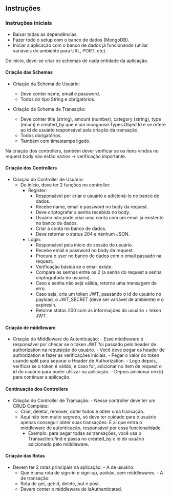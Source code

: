 ## Instruções

### Instruções iniciais
  - Baixar todas as dependências.
  - Fazer todo o setup com o banco de dados (MongoDB).
  - Iniciar a aplicação com o banco de dados já funcionando (utiliar variáveis de ambiente para URL, PORT, etc).

De início, deve-se criar os schemas de cada entidade da aplicação.

#### Criação das Schemas
  - Criação da Schema de Usuário:
    - Deve conter name, email e password.
    - Todos do tipo String e obrigatórios.

  - Criação da Schema de Transação:
    - Deve conter title (string), amount (number), category (string), type (enum) e created_by que é um mongoose.Types.ObjectId e se refere ao id do usuário responsável pela criação da transação.
    - Todos obrigatórios.
    - Também com timestamps ligado.

Na criação dos controllers, também dever verificar se os itens vindos no request.body não estão vazios -> verificação importante. 

#### Criação dos Controllers
  - Criação do Controller de Usuário:
    - De início, deve ter 2 funções no controller:
        - Register:
            - Responsável por criar o usuário e adicioná-lo no banco de dados.
            - Recebe name, email e password no body da request.
            - Deve criptografar a senha recebida no body.
            - Usuário não pode criar uma conta com um email já existente no banco de dados.
            - Criar a conta no banco de dados.
            - Deve retornar o status 204 e nenhum JSON.
        - Login:
            - Responsável pela ínicio de sessão do usuário.
            - Recebe email e password no body da request.
            - Procura o user no banco de dados com o email passado na request.
            - Verificação básica se o email existe.
            - Compare as senhas entre os 2 (a senha do request a senha criptografada do usuário).
            - Caso a senha não sejá válida, retorne uma mensagem de erro.
            - Caso seja, crie um token JWT, passando o id do usuário no payload, o JWT_SECRET (deve ser variável de ambiente) e o expiresIn.
            - Retorne status 200 com as informações do usuário + token JWT.

#### Criação de middleware
   - Criação do Middleware de Autenticação:
    - Esse middleware é responsável por checar se o token JWT foi passado pelo header de authorization na requisição do usuário.
    - Você deve pegar os header de authorization e fazer as verificações iniciais.
    - Pegar o valor do token usando split para separar o Header de Authorization.
    - Logo depois, verificar se o token é válido, e caso for, adicionar no item de request o id do usuário para poder utilizar na aplicação.
    - Depois adicionar next() para continuar a aplicação.

#### Continuação dos Controllers
   - Criação do Controller de Transação:
    - Nesse controller deve ter um CRUD Completo:
        - Criar, deletar, remover, obter todos e obter uma transação.
        - Aqui não tem muito segredo, só deve ter cuidado para o usuário apenas conseguir obter suas transações. É aí que entra o middleware de autenticação, responsável por essa funcionalidade.
            - Exemplo: para pegar todas as transações, você usa o Transaction.find e passa no created_by o id do usuário adicionado pelo middleware.

#### Criação das Rotas
   - Devem ter 2 rotas principais na aplicação:
    - A de usuário:
        - Que é uma rota de sign-in e sign-up, padrão, sem middlewares.
    - A de transação:
        - Rota de get, get:id, delete, put e post.
        - Devem conter o middleware de isAuthenticated.
